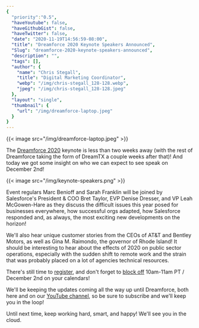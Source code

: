 ```yaml
---
{
  "priority":"0.5",
  "haveYoutube": false,
  "haveGithubGist": false,
  "haveTwitter": false,
  "date": "2020-11-19T14:56:59-08:00",
  "title": "Dreamforce 2020 Keynote Speakers Announced",
  "Slug": "dreamforce-2020-keynote-speakers-announced",
  "description": "",
  "tags": [],
  "author": {
    "name": "Chris Stegall",
    "title": "Digital Marketing Coordinator",
    "webp": "/img/chris-stegall_128-128.webp",
    "jpeg": "/img/chris-stegall_128-128.jpeg"
  },
  "layout": "single",
  "thumbnail": {
    "url": "/img/dreamforce-laptop.jpeg"
  }
}
---
```



{{< image src="/img/dreamforce-laptop.jpeg" >}}

The [Dreamforce 2020](https://www.salesforce.com/dreamforce/) keynote is less than two weeks away (with the rest of Dreamforce taking the form of DreamTX a couple weeks after that)! And today we got some insight on who we can expect to see speak on December 2nd!

{{< image src="/img/keynote-speakers.png" >}}

Event regulars Marc Benioff and Sarah Franklin will be joined by Salesforce's President & COO Bret Taylor, EVP Denise Dresser, and VP Leah McGowen-Hare as they discuss the difficult issues this year posed for businesses everywhere, how successful orgs adapted, how Salesforce responded and, as always, the most exciting new developments on the horizon!

We'll also hear unique customer stories from the CEOs of AT&T and Bentley Motors, as well as Gina M. Raimondo, the governor of Rhode Island! It should be interesting to hear about the effects of 2020 on public sector operations, especially with the sudden shift to remote work and the strain that was probably placed on a lot of agencies technical resources.

There's still time to [register](https://www.salesforce.com/dreamforce/), and don't forget to [block off](http://click.mail.salesforce.com/?qs=c850cc7e660754d3fcfc8b1c1e566d306575bf577711dc5c669b31443d230677ac021b871240f26e4fd264e597358ac26c93bf603bb34ceec7ffb735e978fb0c) 10am-11am PT / December 2nd on your calendars!

We'll be keeping the updates coming all the way up until Dreamforce, both here and on our [YouTube channel](https://www.youtube.com/c/MkpartnersHQ/videos), so be sure to subscribe and we'll keep you in the loop!

Until next time, keep working hard, smart, and happy! We'll see you in the cloud.
